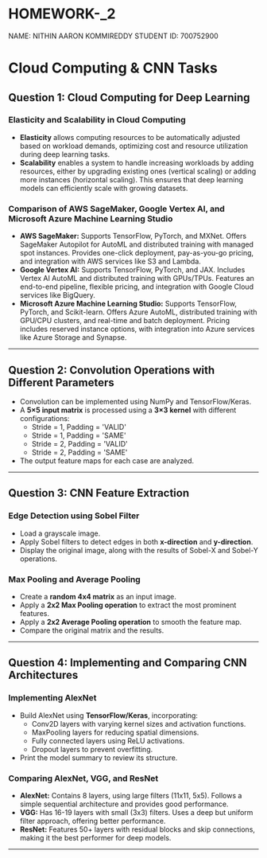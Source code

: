# HOMEWORK-_2
NAME: NITHIN AARON KOMMIREDDY
STUDENT ID: 700752900

# Cloud Computing & CNN Tasks

## Question 1: Cloud Computing for Deep Learning

### Elasticity and Scalability in Cloud Computing

- **Elasticity** allows computing resources to be automatically adjusted based on workload demands, optimizing cost and resource utilization during deep learning tasks.
- **Scalability** enables a system to handle increasing workloads by adding resources, either by upgrading existing ones (vertical scaling) or adding more instances (horizontal scaling). This ensures that deep learning models can efficiently scale with growing datasets.

### Comparison of AWS SageMaker, Google Vertex AI, and Microsoft Azure Machine Learning Studio

- **AWS SageMaker:** Supports TensorFlow, PyTorch, and MXNet. Offers SageMaker Autopilot for AutoML and distributed training with managed spot instances. Provides one-click deployment, pay-as-you-go pricing, and integration with AWS services like S3 and Lambda.
- **Google Vertex AI:** Supports TensorFlow, PyTorch, and JAX. Includes Vertex AI AutoML and distributed training with GPUs/TPUs. Features an end-to-end pipeline, flexible pricing, and integration with Google Cloud services like BigQuery.
- **Microsoft Azure Machine Learning Studio:** Supports TensorFlow, PyTorch, and Scikit-learn. Offers Azure AutoML, distributed training with GPU/CPU clusters, and real-time and batch deployment. Pricing includes reserved instance options, with integration into Azure services like Azure Storage and Synapse.

---

## Question 2: Convolution Operations with Different Parameters

- Convolution can be implemented using NumPy and TensorFlow/Keras.
- A **5×5 input matrix** is processed using a **3×3 kernel** with different configurations:
  - Stride = 1, Padding = 'VALID'
  - Stride = 1, Padding = 'SAME'
  - Stride = 2, Padding = 'VALID'
  - Stride = 2, Padding = 'SAME'
- The output feature maps for each case are analyzed.

---

## Question 3: CNN Feature Extraction

### Edge Detection using Sobel Filter
- Load a grayscale image.
- Apply Sobel filters to detect edges in both **x-direction** and **y-direction**.
- Display the original image, along with the results of Sobel-X and Sobel-Y operations.

### Max Pooling and Average Pooling
- Create a **random 4x4 matrix** as an input image.
- Apply a **2x2 Max Pooling operation** to extract the most prominent features.
- Apply a **2x2 Average Pooling operation** to smooth the feature map.
- Compare the original matrix and the results.

---

## Question 4: Implementing and Comparing CNN Architectures

### Implementing AlexNet
- Build AlexNet using **TensorFlow/Keras**, incorporating:
  - Conv2D layers with varying kernel sizes and activation functions.
  - MaxPooling layers for reducing spatial dimensions.
  - Fully connected layers using ReLU activations.
  - Dropout layers to prevent overfitting.
- Print the model summary to review its structure.

### Comparing AlexNet, VGG, and ResNet

- **AlexNet:** Contains 8 layers, using large filters (11x11, 5x5). Follows a simple sequential architecture and provides good performance.
- **VGG:** Has 16-19 layers with small (3x3) filters. Uses a deep but uniform filter approach, offering better performance.
- **ResNet:** Features 50+ layers with residual blocks and skip connections, making it the best performer for deep models.

---


